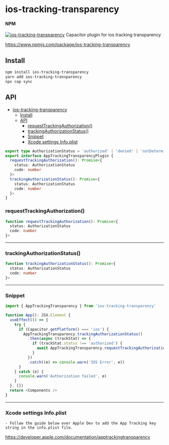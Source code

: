 # ios-tracking-transparency

#### NPM

[![ios-tracking-transparency](https://github.com/codercodingthecode/ios-tracking-tranparency/actions/workflows/publish.yml/badge.svg?branch=main)](https://github.com/codercodingthecode/ios-tracking-tranparency/actions/workflows/publish.yml)
Capacitor plugin for ios tracking transparency <p>

https://www.npmjs.com/package/ios-tracking-transparency

## Install

```bash
npm install ios-tracking-transparency
yarn add ios-tracking-transparency
npx cap sync
```

## API

<docgen-index>

- [ios-tracking-transparency](#ios-tracking-transparency)
  - [Install](#install)
  - [API](#api)
    - [requestTrackingAuthorization()](#requesttrackingauthorization)
    - [trackingAuthorizationStatus()](#trackingauthorizationstatus)
    - [Snippet](#snippet)
    - [Xcode settings Info.plist](#xcode-settings-infoplist)

</docgen-index>

```typescript
export type AuthorizationStatus = 'authorized' | 'denied' | 'notDetermined' | 'restricted' | 'null'
export interface AppTrackingTransparencyPlugin {
  requestTrackingAuthorization(): Promise<{
    status: AuthorizationStatus
    code: number
  }>
  trackingAuthorizationStatus(): Promise<{
    status: AuthorizationStatus
    code: number
  }>
}
```

<docgen-api>
<!--Update the source file JSDoc comments and rerun docgen to update the docs below-->

### requestTrackingAuthorization()

```typescript
function requestTrackingAuthorization(): Promise<{
  status: AuthorizationStatus
  code: number
}>
```

---

### trackingAuthorizationStatus()

```typescript
function trackingAuthorizationStatus(): Promise<{
  status: AuthorizationStatus
  code: number
}>
```

---

### Snippet

```ts
import { AppTrackingTransparency } from 'ios-tracking-transparency'

function App(): JSX.Element {
  useEffect(() => {
    try {
      if (Capacitor.getPlatform() === 'ios') {
        AppTrackingTransparency.trackingAuthorizationStatus()
          .then(async (trackStat) => {
            if (trackStat.status !== 'authorized') {
              await AppTrackingTransparency.requestTrackingAuthorization()
            }
          })
          .catch((e) => console.warn('IOS Error', e))
      }
    } catch (e) {
      console.warn('Authorization failed', e)
    }
  }, [])
  return <Components />
}
```

---

### Xcode settings Info.plist

    - Follow the guide below over Apple Dev to add the App Tracking key string in the info.plist file.

https://developer.apple.com/documentation/apptrackingtransparency

</docgen-api>
